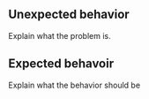 ## Unexpected behavior

Explain what the problem is. 

## Expected behavoir 

Explain what the behavior should be
